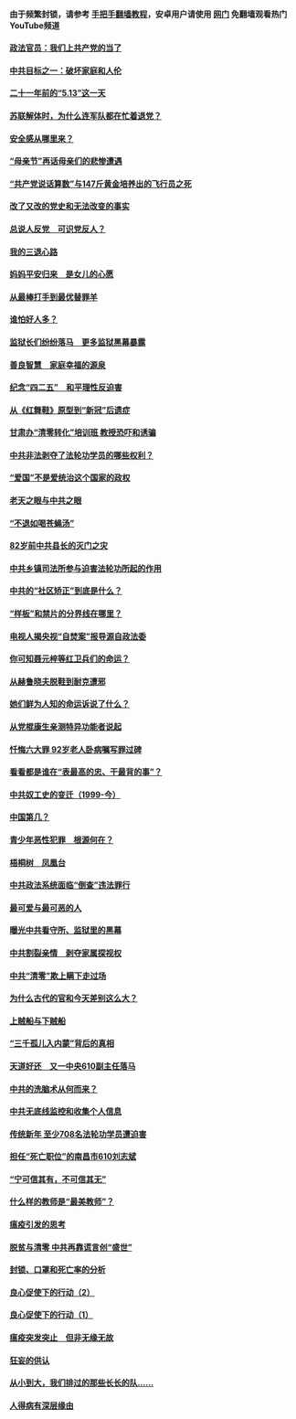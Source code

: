 #### 由于频繁封锁，请参考 [手把手翻墙教程](https://github.com/gfw-breaker/guides/wiki/)，安卓用户请使用 [网门](https://github.com/gfw-breaker/nogfw/blob/master/dl.md?t=05191700) 免翻墙观看热门YouTube频道 

#### [政法官员：我们上共产党的当了](../pages/19/425351.md?t=05191700) 

#### [中共目标之一：破坏家庭和人伦](../pages/19/424454.md?t=05191700) 

#### [二十一年前的“5.13”这一天](../pages/19/424814.md?t=05191700) 

#### [苏联解体时，为什么连军队都在忙着退党？](../pages/19/424335.md?t=05191700) 

#### [安全感从哪里来？](../pages/19/424336.md?t=05191700) 

#### [“母亲节”再话母亲们的悲惨遭遇](../pages/19/424234.md?t=05191700) 

#### [“共产党说话算数”与147斤黄金培养出的飞行员之死](../pages/19/424115.md?t=05191700) 

#### [改了又改的党史和无法改变的事实](../pages/19/424037.md?t=05191700) 

#### [总说人反党　可识党反人？](../pages/19/423820.md?t=05191700) 

#### [我的三退心路](../pages/19/423876.md?t=05191700) 

#### [妈妈平安归来　是女儿的心愿](../pages/19/423947.md?t=05191700) 

#### [从最棒打手到最优替罪羊](../pages/19/423819.md?t=05191700) 

#### [谁怕好人多？](../pages/19/423774.md?t=05191700) 

#### [监狱长们纷纷落马　更多监狱黑幕暴露](../pages/19/423787.md?t=05191700) 

#### [善良智慧　家庭幸福的源泉](../pages/19/423632.md?t=05191700) 

#### [纪念“四二五”　和平理性反迫害](../pages/19/423660.md?t=05191700) 

#### [从《红舞鞋》原型到“新冠”后遗症](../pages/19/423509.md?t=05191700) 

#### [甘肃办“清零转化”培训班 教授恐吓和诱骗](../pages/19/423498.md?t=05191700) 

#### [中共非法剥夺了法轮功学员的哪些权利？](../pages/19/423392.md?t=05191700) 

#### [“爱国”不是爱统治这个国家的政权](../pages/19/423029.md?t=05191700) 

#### [老天之眼与中共之眼](../pages/19/423378.md?t=05191700) 

#### [“不退如喝苍蝇汤”](../pages/19/423287.md?t=05191700) 

#### [82岁前中共县长的灭门之灾](../pages/19/423055.md?t=05191700) 

#### [中共乡镇司法所参与迫害法轮功所起的作用](../pages/19/423064.md?t=05191700) 

#### [中共的“社区矫正”到底是什么？](../pages/19/422870.md?t=05191700) 

#### [“样板”和禁片的分界线在哪里？](../pages/19/422704.md?t=05191700) 

#### [电视人揭央视“自焚案”报导源自政法委](../pages/19/422770.md?t=05191700) 

#### [你可知聂元梓等红卫兵们的命运？](../pages/19/422848.md?t=05191700) 

#### [从赫鲁晓夫脱鞋到耐克遭邪](../pages/19/422826.md?t=05191700) 

#### [她们鲜为人知的命运诉说了什么？](../pages/19/422754.md?t=05191700) 

#### [从党棍康生亲测特异功能者说起](../pages/19/422657.md?t=05191700) 

#### [忏悔六大罪 92岁老人卧病嘱写罪过碑](../pages/19/422750.md?t=05191700) 

#### [看看都是谁在“表最高的忠、干最背的事”？](../pages/19/422703.md?t=05191700) 

#### [中共奴工史的变迁（1999-今）](../pages/19/422656.md?t=05191700) 

#### [中国第几？](../pages/19/422496.md?t=05191700) 

#### [青少年恶性犯罪　根源何在？](../pages/19/422449.md?t=05191700) 

#### [梧桐树　凤凰台](../pages/19/422442.md?t=05191700) 

#### [中共政法系统面临“倒查”违法罪行](../pages/19/422497.md?t=05191700) 

#### [最可爱与最可恶的人](../pages/19/422448.md?t=05191700) 

#### [曝光中共看守所、监狱里的黑幕](../pages/19/422390.md?t=05191700) 

#### [中共割裂亲情　剥夺家属探视权](../pages/19/422364.md?t=05191700) 

#### [中共“清零”欺上瞒下走过场](../pages/19/422306.md?t=05191700) 

#### [为什么古代的官和今天差别这么大？](../pages/19/422228.md?t=05191700) 

#### [上贼船与下贼船](../pages/19/422276.md?t=05191700) 

#### [“三千孤儿入内蒙”背后的真相](../pages/19/422229.md?t=05191700) 

#### [天道好还　又一中央610副主任落马](../pages/19/422155.md?t=05191700) 

#### [中共的洗脑术从何而来？](../pages/19/422154.md?t=05191700) 

#### [中共无底线监控和收集个人信息](../pages/19/422039.md?t=05191700) 

#### [传统新年 至少708名法轮功学员遭迫害](../pages/19/421946.md?t=05191700) 

#### [担任“死亡职位”的南昌市610刘志斌](../pages/19/421957.md?t=05191700) 

#### [“宁可信其有，不可信其无”](../pages/19/421691.md?t=05191700) 

#### [什么样的教师是“最美教师”？](../pages/19/421755.md?t=05191700) 

#### [瘟疫引发的思考](../pages/19/421594.md?t=05191700) 

#### [脱贫与清零 中共再靠谎言创“盛世”](../pages/19/421590.md?t=05191700) 

#### [封锁、口罩和死亡率的分析](../pages/19/421495.md?t=05191700) 

#### [良心促使下的行动（2）](../pages/19/421361.md?t=05191700) 

#### [良心促使下的行动（1）](../pages/19/421302.md?t=05191700) 

#### [瘟疫突发突止　但非无缘无故](../pages/19/421281.md?t=05191700) 

#### [狂妄的供认](../pages/19/421199.md?t=05191700) 

#### [从小到大，我们排过的那些长长的队……](../pages/19/421243.md?t=05191700) 

#### [人得病有深层缘由](../pages/19/420864.md?t=05191700) 

